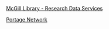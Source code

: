 [McGill Library - Research Data Services](https://libraryguides.mcgill.ca/researchdatamanagement)

[Portage Network](https://assistant.portagenetwork.ca/)
